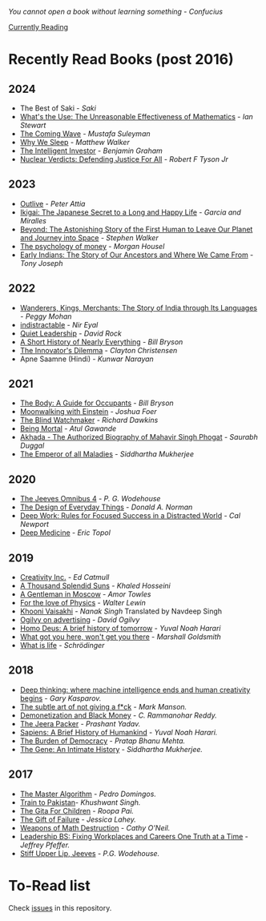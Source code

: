 *You cannot open a book without learning something - Confucius*

[Currently
Reading](https://github.com/amsaha/my-reading-list/issues?q=is%3Aissue+is%3Aopen+label%3A%22%5B+CURRENTLY+READING+%5D%22)

# Recently Read Books (post 2016)

## 2024 ##
- The Best of Saki - *Saki*
- [What's the Use: The Unreasonable Effectiveness of Mathematics](https://github.com/amsaha/my-reading-list/issues/65) - *Ian Stewart*
- [The Coming Wave](https://github.com/amsaha/my-reading-list/issues/63) - *Mustafa Suleyman*
- [Why We Sleep](https://github.com/amsaha/my-reading-list/issues/66) - *Matthew Walker*
- [The Intelligent Investor](https://github.com/amsaha/my-reading-list/issues/62) - *Benjamin Graham*
- [Nuclear Verdicts: Defending Justice For All](https://github.com/amsaha/my-reading-list/issues/59) - *Robert F Tyson Jr*

## 2023 ##
- [Outlive](https://github.com/amsaha/my-reading-list/issues/57) - *Peter Attia*
- [Ikigai: The Japanese Secret to a Long and Happy Life](https://github.com/amsaha/my-reading-list/issues/56) - *Garcia and Miralles*
- [Beyond: The Astonishing Story of the First Human to Leave Our Planet and Journey into Space](https://github.com/amsaha/my-reading-list/issues/51) - *Stephen Walker*
- [The psychology of money](https://github.com/amsaha/my-reading-list/issues/55) - *Morgan Housel*
- [Early Indians: The Story of Our Ancestors and Where We Came From](https://github.com/amsaha/my-reading-list/issues/53) - *Tony Joseph*

## 2022 ##
- [Wanderers, Kings, Merchants: The Story of India through Its Languages](https://github.com/amsaha/my-reading-list/issues/48) - *Peggy Mohan*
- [indistractable](https://github.com/amsaha/my-reading-list/issues/52) - *Nir Eyal*
- [Quiet Leadership](https://github.com/amsaha/my-reading-list/issues/33) - *David Rock*
- [A Short History of Nearly Everything](https://github.com/amsaha/my-reading-list/issues/49) - *Bill Bryson*
- [The Innovator's Dilemma](https://github.com/amsaha/my-reading-list/issues/39) - *Clayton Christensen*
- Apne Saamne (Hindi) - *Kunwar Narayan*

## 2021 ##
- [The Body: A Guide for Occupants](https://github.com/amsaha/my-reading-list/issues/47) - *Bill Bryson*
- [Moonwalking with Einstein](https://github.com/amsaha/my-reading-list/issues/43) - *Joshua Foer*
- [The Blind Watchmaker](https://github.com/amsaha/my-reading-list/issues/7) - *Richard Dawkins*
- [Being Mortal](https://github.com/amsaha/my-reading-list/issues/45) - *Atul Gawande*
- [Akhada - The Authorized Biography of Mahavir Singh Phogat](https://github.com/amsaha/my-reading-list/issues/46) - *Saurabh Duggal*
- [The Emperor of all Maladies](https://github.com/amsaha/my-reading-list/issues/10) - *Siddhartha Mukherjee*

## 2020 ##
- [The Jeeves Omnibus 4](https://github.com/amsaha/my-reading-list/issues/44) - *P. G. Wodehouse*
- [The Design of Everyday Things](https://github.com/amsaha/my-reading-list/issues/42) - *Donald A. Norman*
- [Deep Work: Rules for Focused Success in a Distracted World](https://github.com/amsaha/my-reading-list/issues/41) - *Cal Newport*
- [Deep Medicine](https://github.com/amsaha/my-reading-list/issues/35) - *Eric Topol*

## 2019 ##
- [Creativity Inc.](https://github.com/amsaha/my-reading-list/issues/37) - *Ed Catmull*
- [A Thousand Splendid Suns](https://github.com/amsaha/my-reading-list/issues/38) - *Khaled Hosseini*
- [A Gentleman in Moscow](https://github.com/amsaha/my-reading-list/issues/36) - *Amor Towles*
- [For the love of Physics](https://github.com/amsaha/my-reading-list/issues/6) - *Walter Lewin*
- [Khooni Vaisakhi](https://github.com/amsaha/my-reading-list/issues/34) - *Nanak Singh* Translated by Navdeep Singh
- [Ogilvy on advertising](https://github.com/amsaha/my-reading-list/issues/31) - *David Ogilvy*
- [Homo Deus: A brief history of tomorrow](https://github.com/amsaha/my-reading-list/issues/5) - *Yuval Noah Harari*
- [What got you here, won't get you there](https://github.com/amsaha/my-reading-list/issues/32) - *Marshall Goldsmith*
- [What is life](https://github.com/amsaha/my-reading-list/issues/9) - *Schrödinger*

## 2018 ##
- [Deep thinking: where machine intelligence ends and human creativity begins](https://github.com/amsaha/my-reading-list/issues/12) - *Gary Kasparov.*
- [The subtle art of not giving a f*ck](https://github.com/amsaha/my-reading-list/issues/27) - *Mark Manson.*
- [Demonetization and Black Money](https://github.com/amsaha/my-reading-list/issues/11) - *C. Rammanohar Reddy.*
- [The Jeera Packer](https://github.com/amsaha/my-reading-list/issues/16) - *Prashant Yadav.*
- [Sapiens: A Brief History of Humankind](https://github.com/amsaha/my-reading-list/issues/17) - *Yuval Noah Harari.*
- [The Burden of Democracy](https://github.com/amsaha/my-reading-list/issues/18) - *Pratap Bhanu Mehta.*
- [The Gene: An Intimate History](https://github.com/amsaha/my-reading-list/issues/19) - *Siddhartha Mukherjee.*

## 2017 ##
- [The Master Algorithm](https://github.com/amsaha/my-reading-list/issues/20) - *Pedro Domingos.*
- [Train to Pakistan](https://github.com/amsaha/my-reading-list/issues/21)- *Khushwant Singh.*
- [The Gita For Children](https://github.com/amsaha/my-reading-list/issues/22) - *Roopa Pai.*
- [The Gift of Failure](https://github.com/amsaha/my-reading-list/issues/23) - *Jessica Lahey.*
- [Weapons of Math Destruction](https://github.com/amsaha/my-reading-list/issues/24) - *Cathy O'Neil.*
- [Leadership BS: Fixing Workplaces and Careers One Truth at a Time](https://github.com/amsaha/my-reading-list/issues/25) - *Jeffrey Pfeffer.*
- [Stiff Upper Lip, Jeeves](https://github.com/amsaha/my-reading-list/issues/26) - *P.G. Wodehouse.*

# To-Read list
Check [issues](https://github.com/amsaha/Books/issues) in this repository.
